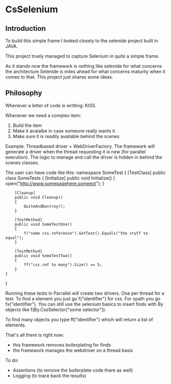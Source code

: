 # CsSelenium
## Introduction
To build this simple frame I looked closely to the selenide project built in JAVA.

This project truely managed to capture Selenium in quite a simple frame.

As it stands now the framework is nothing like selenide for what concerns the architecture Selenide is miles ahead for what concerns maturity when it comes to that. This project just shares some ideas.

## Philosophy
Whenever a letter of code is writting: KISS.

Whenever we need a complex item:
1. Build the item
2. Make it avaialbe in case someone really wants it
3. Make sure it is readily available behind the scenes

Example: Threadbased driver + WebDriverFactory.
The framework will generate a driver when the thread requesting it is new (for parallel execution).
The logic to manage and call the driver is hidden in behind the scenes classes.


The user can have code like this:
namespace SomeTest
{
    [TestClass]
    public class SomeTests
    {
        [Initialize]
        public void Initialize()
        {
            open("http://www.somepagehere.someext");
        }
        
        [Cleanup]
        public void Cleanup()
        {
            QuiteAndDestroy();
        }
        
        [TestMethod]
        public void SomeTestOne()
        {
            f("some css.reference").GetText().Equals("the stuff to equal");
        }
        
        [TestMethod]
        public void SomeTestTwo()
        {
            ff("css.ref to many").Size() == 5;
        }
    }
}

Running these tests in Parrallel will create two drivers. One per thread for a test. To find a element you just go f("identifier") for css. For xpath you go fx("identifier"). You can still use the selenium basics to insert finds with By objects like f(By.CssSelector("some selector")).

To find many objects you type ff("identifier") which will return a list of elements.

That's all there is right now:
- this framework removes boilerplating for finds
- the framework manages the webdriver on a thread basis

To do:
- Assertions (to remove the boilerplate code there as well)
- Logging (to trace back the results)
